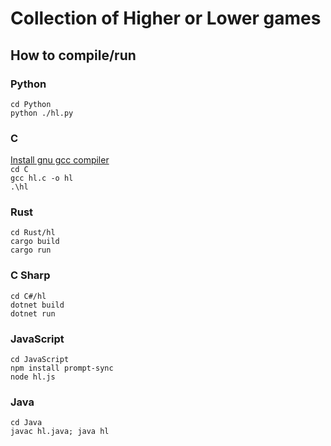 # Collection of Higher or Lower games

## How to compile/run

### Python
`cd Python`<br>
`python ./hl.py`

### C
[Install gnu gcc compiler](https://www.codewithharry.com/blogpost/how-to-install-gnu-gcc-compiler-on-windows/)<br>
`cd C`<br>
`gcc hl.c -o hl`<br>
`.\hl`

### Rust
`cd Rust/hl`<br>
`cargo build`<br>
`cargo run`

### C Sharp
`cd C#/hl`<br>
`dotnet build`<br>
`dotnet run`

### JavaScript
`cd JavaScript`<br>
`npm install prompt-sync`<br>
`node hl.js`

### Java
`cd Java`<br>
`javac hl.java; java hl`